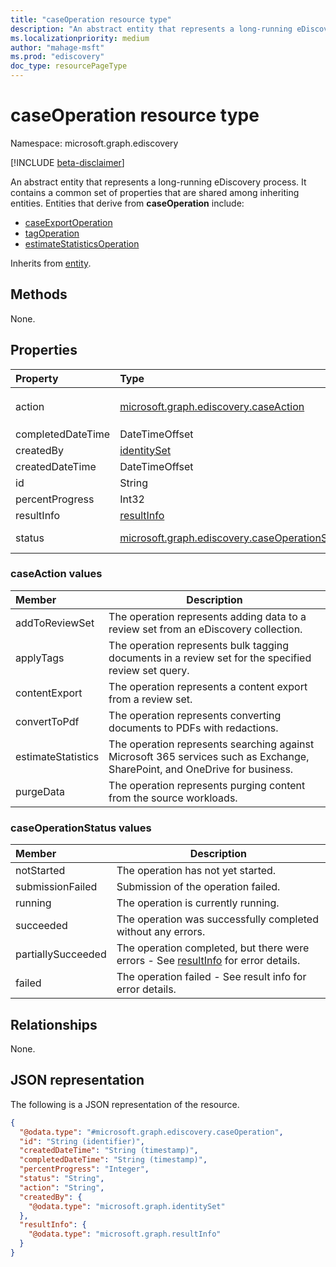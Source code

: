 ```yaml
---
title: "caseOperation resource type"
description: "An abstract entity that represents a long-running eDiscovery process."
ms.localizationpriority: medium
author: "mahage-msft"
ms.prod: "ediscovery"
doc_type: resourcePageType
---
```


# caseOperation resource type

Namespace: microsoft.graph.ediscovery

[!INCLUDE [beta-disclaimer](../../includes/beta-disclaimer.md)]

An abstract entity that represents a long-running eDiscovery process. It contains a common set of properties that are shared among inheriting entities.  Entities that derive from **caseOperation** include:

- [caseExportOperation](../resources/ediscovery-caseexportoperation.md)
- [tagOperation](../resources/ediscovery-tagoperation.md)
- [estimateStatisticsOperation](../resources/ediscovery-estimatestatisticsoperation.md)

Inherits from [entity](../resources/entity.md).

## Methods

None.

## Properties

|Property|Type|Description|
|:---|:---|:---|
|action|[microsoft.graph.ediscovery.caseAction](../resources/ediscovery-caseoperation.md#caseaction-values)| The type of action the operation represents. Possible values are: `addToReviewSet`,`applyTags`,`contentExport`,`convertToPdf`,`estimateStatistics`, `purgeData`|
|completedDateTime|DateTimeOffset| The date and time the operation was completed. |
|createdBy|[identitySet](../resources/identityset.md)| The user that created the operation. |
|createdDateTime|DateTimeOffset| The date and time the operation was created. |
|id|String| The ID for the operation. Read-only. |
|percentProgress|Int32| The progress of the operation. |
|resultInfo|[resultInfo](../resources/resultinfo.md)| Contains success and failure-specific result information. |
|status|[microsoft.graph.ediscovery.caseOperationStatus](../resources/ediscovery-caseoperation.md#caseoperationstatus-values)| The status of the case operation. Possible values are: `notStarted`, `submissionFailed`, `running`, `succeeded`, `partiallySucceeded`, `failed`.|

### caseAction values

|Member|Description|
|:----|-----------|
| addToReviewSet | The operation represents adding data to a review set from an eDiscovery collection. |
| applyTags | The operation represents bulk tagging documents in a review set for the specified review set query. |
| contentExport | The operation represents a content export from a review set. |
| convertToPdf | The operation represents converting documents to PDFs with redactions. |
| estimateStatistics  | The operation represents searching against Microsoft 365 services such as Exchange, SharePoint, and OneDrive for business. |
| purgeData | The operation represents purging content from the source workloads. |

### caseOperationStatus values

|Member|Description|
|:----|-----------|
| notStarted | The operation has not yet started. |
| submissionFailed | Submission of the operation failed. |
| running | The operation is currently running. |
| succeeded | The operation was successfully completed without any errors. |
| partiallySucceeded | The operation completed, but there were errors - See [resultInfo](../resources/resultinfo.md) for error details. |
| failed | The operation failed - See result info for error details. |

## Relationships

None.

## JSON representation

The following is a JSON representation of the resource.
<!-- {
  "blockType": "resource",
  "keyProperty": "id",
  "@odata.type": "microsoft.graph.ediscovery.caseOperation",
  "baseType": "microsoft.graph.entity",
  "openType": false
}
-->

``` json
{
  "@odata.type": "#microsoft.graph.ediscovery.caseOperation",
  "id": "String (identifier)",
  "createdDateTime": "String (timestamp)",
  "completedDateTime": "String (timestamp)",
  "percentProgress": "Integer",
  "status": "String",
  "action": "String",
  "createdBy": {
    "@odata.type": "microsoft.graph.identitySet"
  },
  "resultInfo": {
    "@odata.type": "microsoft.graph.resultInfo"
  }
}
```
